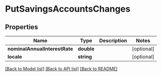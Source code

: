 # PutSavingsAccountsChanges

## Properties
Name | Type | Description | Notes
------------ | ------------- | ------------- | -------------
**nominalAnnualInterestRate** | **double** |  | [optional] 
**locale** | **string** |  | [optional] 

[[Back to Model list]](../../README.md#documentation-for-models) [[Back to API list]](../../README.md#documentation-for-api-endpoints) [[Back to README]](../../README.md)

